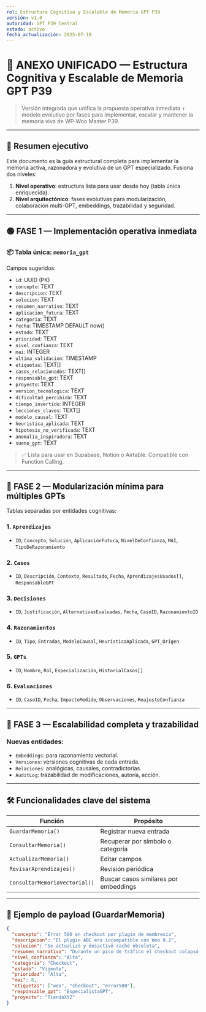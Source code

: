 ```yaml
---
rol: Estructura Cognitiva y Escalable de Memoria GPT P39
versión: v1.0
autoridad: GPT_P39_Central
estado: activo
fecha_actualización: 2025-07-19
---
```


# 🧠 ANEXO UNIFICADO — Estructura Cognitiva y Escalable de Memoria GPT P39

> Versión integrada que unifica la propuesta operativa inmediata + modelo evolutivo por fases para implementar, escalar y mantener la memoria viva de WP-Woo Master P39.

---

## 🧾 Resumen ejecutivo

Este documento es la guía estructural completa para implementar la memoria activa, razonadora y evolutiva de un GPT especializado. Fusiona dos niveles:

1. **Nivel operativo**: estructura lista para usar desde hoy (tabla única enriquecida).
2. **Nivel arquitectónico**: fases evolutivas para modularización, colaboración multi-GPT, embeddings, trazabilidad y seguridad.

---

## 🟢 FASE 1 — Implementación operativa inmediata

### 📦 Tabla única: `memoria_gpt`

Campos sugeridos:

- `id`: UUID (PK)
- `concepto`: TEXT
- `descripcion`: TEXT
- `solucion`: TEXT
- `resumen_narrativo`: TEXT
- `aplicacion_futura`: TEXT
- `categoria`: TEXT
- `fecha`: TIMESTAMP DEFAULT now()
- `estado`: TEXT
- `prioridad`: TEXT
- `nivel_confianza`: TEXT
- `mai`: INTEGER
- `ultima_validacion`: TIMESTAMP
- `etiquetas`: TEXT[]
- `casos_relacionados`: TEXT[]
- `responsable_gpt`: TEXT
- `proyecto`: TEXT
- `version_tecnologica`: TEXT
- `dificultad_percibida`: TEXT
- `tiempo_invertido`: INTEGER
- `lecciones_claves`: TEXT[]
- `modelo_causal`: TEXT
- `heuristica_aplicada`: TEXT
- `hipotesis_no_verificada`: TEXT
- `anomalia_inspiradora`: TEXT
- `sueno_gpt`: TEXT

> ✅ Lista para usar en Supabase, Notion o Airtable. Compatible con Function Calling.

---

## 🔵 FASE 2 — Modularización mínima para múltiples GPTs

Tablas separadas por entidades cognitivas:

### 1. `Aprendizajes`
- `ID`, `Concepto`, `Solución`, `AplicaciónFutura`, `NivelDeConfianza`, `MAI`, `TipoDeRazonamiento`

### 2. `Casos`
- `ID`, `Descripción`, `Contexto`, `Resultado`, `Fecha`, `AprendizajesUsados[]`, `ResponsableGPT`

### 3. `Decisiones`
- `ID`, `Justificación`, `AlternativasEvaluadas`, `Fecha`, `CasoID`, `RazonamientoID`

### 4. `Razonamientos`
- `ID`, `Tipo`, `Entradas`, `ModeloCausal`, `HeurísticaAplicada`, `GPT_Origen`

### 5. `GPTs`
- `ID`, `Nombre`, `Rol`, `Especialización`, `HistorialCasos[]`

### 6. `Evaluaciones`
- `ID`, `CasoID`, `Fecha`, `ImpactoMedido`, `Observaciones`, `ReajusteConfianza`

---

## 🔴 FASE 3 — Escalabilidad completa y trazabilidad

### Nuevas entidades:

- `Embeddings`: para razonamiento vectorial.
- `Versiones`: versiones cognitivas de cada entrada.
- `Relaciones`: analógicas, causales, contradictorias.
- `AuditLog`: trazabilidad de modificaciones, autoría, acción.

---

## 🛠 Funcionalidades clave del sistema

| Función                  | Propósito |
|--------------------------|-----------|
| `GuardarMemoria()`       | Registrar nueva entrada |
| `ConsultarMemoria()`     | Recuperar por símbolo o categoría |
| `ActualizarMemoria()`    | Editar campos |
| `RevisarAprendizajes()`  | Revisión periódica |
| `ConsultarMemoriaVectorial()` | Buscar casos similares por embeddings |

---

## 📄 Ejemplo de payload (GuardarMemoria)

```json
{
  "concepto": "Error 500 en checkout por plugin de membresía",
  "descripcion": "El plugin ABC era incompatible con Woo 8.2",
  "solucion": "Se actualizó y desactivó caché obsoleta",
  "resumen_narrativo": "Durante un pico de tráfico el checkout colapsó...",
  "nivel_confianza": "Alta",
  "categoria": "Checkout",
  "estado": "Vigente",
  "prioridad": "Alta",
  "mai": 8,
  "etiquetas": ["woo", "checkout", "error500"],
  "responsable_gpt": "EspecialistaGPT",
  "proyecto": "TiendaXYZ"
}
